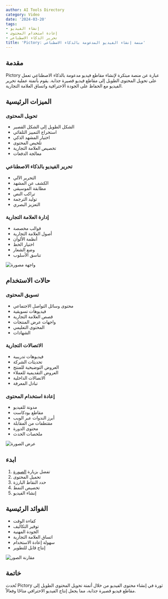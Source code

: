 ```yaml
---
author: AI Tools Directory
category: Video
date: '2024-03-20'
tags:
- إنشاء الفيديو
- إعادة استخدام المحتوى
- تحرير الذكاء الاصطناعي
title: 'Pictory: منصة إنشاء الفيديو المدعومة بالذكاء الاصطناعي'
---
```


## مقدمة

Pictory عبارة عن منصة مبتكرة لإنشاء مقاطع فيديو مدعومة بالذكاء الاصطناعي تعمل على تحويل المحتوى الطويل إلى مقاطع فيديو قصيرة جذابة. يقوم بأتمتة عملية تحرير الفيديو مع الحفاظ على الجودة الاحترافية واتساق العلامة التجارية.

## الميزات الرئيسية

### تحويل المحتوى
- الشكل الطويل إلى الشكل القصير
- استخراج التمييز التلقائي
- اختيار المشهد الذكي
- تلخيص المحتوى
- تخصيص العلامة التجارية
- معالجة الدفعات

### تحرير الفيديو بالذكاء الاصطناعي
- التحرير الآلي
- الكشف عن المشهد
- مطابقة الموسيقى
- تراكب النص
- توليد الترجمة
- التعزيز البصري

### إدارة العلامة التجارية
- قوالب مخصصة
- أصول العلامة التجارية
- أنظمة الألوان
- اختيار الخط
- وضع الشعار
- تناسق الأسلوب

![واجهة مصورة](/imgs/pictory/interface.jpg)

## حالات الاستخدام

### تسويق المحتوى
- محتوى وسائل التواصل الاجتماعي
- فيديوهات تسويقية
- قصص العلامة التجارية
- واجهات عرض المنتجات
- المحتوى التعليمي
- الشهادات

### الاتصالات التجارية
- فيديوهات تدريبية
- تحديثات الشركة
- العروض التوضيحية للمنتج
- العروض التقديمية للعملاء
- الاتصالات الداخلية
- تبادل المعرفة

### إعادة استخدام المحتوى
- مدونة للفيديو
- مقاطع بودكاست
- أبرز الندوات عبر الويب
- مقتطفات من المقابلة
- محتوى الدورة
- ملخصات الحدث

![عرض الصورة](/imgs/pictory/demo.jpg)

## ابدء

1. تفضل بزيارة [الصورة](https://pictory.ai)
2. تحميل المحتوى
3. حدد النقاط البارزة
4. تخصيص النمط
5. إنشاء الفيديو

## الفوائد الرئيسية

- كفاءة الوقت
- توفير التكاليف
- الجودة المهنية
- اتساق العلامة التجارية
- سهولة إعادة الاستخدام
- إنتاج قابل للتطوير

![مقارنة الصور](/imgs/pictory/comparison.jpg)

## خاتمة

تُحدث Pictory ثورة في إنشاء محتوى الفيديو من خلال أتمتة تحويل المحتوى الطويل إلى مقاطع فيديو قصيرة جذابة، مما يجعل إنتاج الفيديو الاحترافي متاحًا وفعالاً.